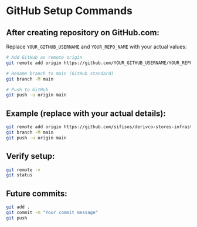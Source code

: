 # GitHub Setup Commands

## After creating repository on GitHub.com:

Replace `YOUR_GITHUB_USERNAME` and `YOUR_REPO_NAME` with your actual values:

```bash
# Add GitHub as remote origin
git remote add origin https://github.com/YOUR_GITHUB_USERNAME/YOUR_REPO_NAME.git

# Rename branch to main (GitHub standard)
git branch -M main

# Push to GitHub
git push -u origin main
```

## Example (replace with your actual details):
```bash
git remote add origin https://github.com/sifisos/derivco-stores-infrastructure-admin.git
git branch -M main
git push -u origin main
```

## Verify setup:
```bash
git remote -v
git status
```

## Future commits:
```bash
git add .
git commit -m "Your commit message"
git push
```